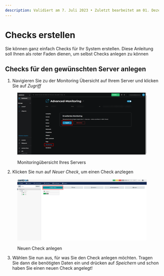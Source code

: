 ```yaml
---
description: Validiert am 7. Juli 2023 • Zuletzt bearbeitet am 01. Dezember 2023
---
```


# Checks erstellen

Sie können ganz einfach Checks für Ihr System erstellen. Diese Anleitung soll Ihnen als roter Faden dienen, um selbst Checks anlegen zu können

## Checks für den gewünschten Server anlegen

1. Navigieren Sie zu der Monitoring Übersicht auf Ihrem Server und klicken Sie auf _Zugriff_&#x20;

<figure><img src="../.gitbook/assets/ccloud-monitoring-access.png" alt=""><figcaption><p>Monitoringübersicht Ihres Servers</p></figcaption></figure>

2. Klicken Sie nun auf _Neuer Check_, um einen Check anzlegen

<figure><img src="../.gitbook/assets/create-new-check.png" alt=""><figcaption><p>Neuen Check anlegen</p></figcaption></figure>

3. Wählen Sie nun aus, für was Sie den Check anlegen möchten. Tragen Sie dann die benötigten Daten ein und drücken auf _Speichern_ und schon haben Sie einen neuen Check angelegt!
